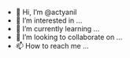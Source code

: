 - 👋 Hi, I’m @actyanil
- 👀 I’m interested in ...
- 🌱 I’m currently learning ...
- 💞️ I’m looking to collaborate on ...
- 📫 How to reach me ...

<!---
actyanil/actyanil is a ✨ special ✨ repository because its `README.md` (this file) appears on your GitHub profile.
You can click the Preview link to take a look at your changes.
--->
